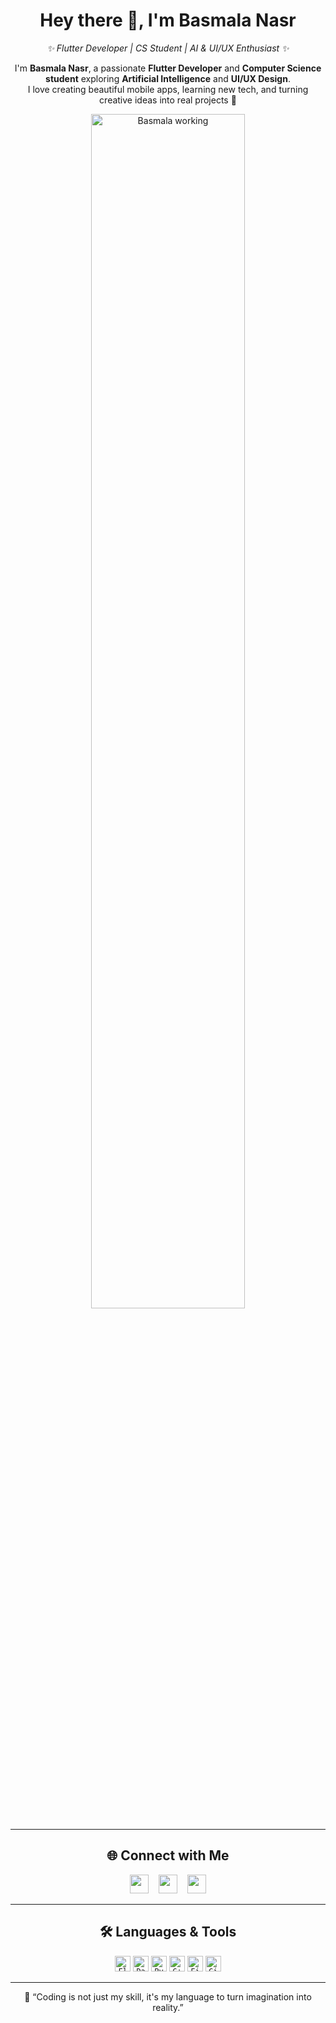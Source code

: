 <h1 align="center">Hey there 👋, I'm Basmala Nasr</h1>

<p align="center">
  <em>✨ Flutter Developer | CS Student | AI & UI/UX Enthusiast ✨</em>
</p>

<p align="center">
  I'm <strong>Basmala Nasr</strong>, a passionate <strong>Flutter Developer</strong> and <strong>Computer Science student</strong> exploring 
  <strong>Artificial Intelligence</strong> and <strong>UI/UX Design</strong>.<br>
  I love creating beautiful mobile apps, learning new tech, and turning creative ideas into real projects 💙
</p>

<p align="center">
  <img src="basmala_new_banner.gif" width="70%" alt="Basmala working"/>
</p>

---

<h2 align="center">🌐 Connect with Me</h2>

<p align="center">
  <a href="#" title="LinkedIn"><img src="https://cdn.jsdelivr.net/gh/devicons/devicon/icons/linkedin/linkedin-original.svg" width="30"/></a>
  &nbsp;&nbsp;
  <a href="#" title="Gmail"><img src="https://cdn-icons-png.flaticon.com/512/732/732200.png" width="30"/></a>
  &nbsp;&nbsp;
  <a href="#" title="Telegram"><img src="https://cdn-icons-png.flaticon.com/512/2111/2111646.png" width="30"/></a>
</p>

---

<h2 align="center">🛠️ Languages & Tools</h2>
<p align="center">
  <code><img title="Flutter" height="25" src="https://cdn.jsdelivr.net/gh/devicons/devicon/icons/flutter/flutter-original.svg"></code>
  <code><img title="Dart" height="25" src="https://cdn.jsdelivr.net/gh/devicons/devicon/icons/dart/dart-original.svg"></code>
  <code><img title="Python" height="25" src="https://cdn.jsdelivr.net/gh/devicons/devicon/icons/python/python-original.svg"></code>
  <code><img title="C++" height="25" src="https://cdn.jsdelivr.net/gh/devicons/devicon/icons/cplusplus/cplusplus-original.svg"></code>
  <code><img title="Figma" height="25" src="https://cdn.jsdelivr.net/gh/devicons/devicon/icons/figma/figma-original.svg"></code>
  <code><img title="GitHub" height="25" src="https://cdn.jsdelivr.net/gh/devicons/devicon/icons/github/github-original.svg"></code>
</p>

---

<p align="center">
  💬 “Coding is not just my skill, it's my language to turn imagination into reality.”
</p>
